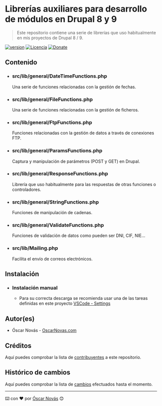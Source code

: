Librerías auxiliares para desarrollo de módulos en Drupal 8 y 9
===

>Este repositorio contiene una serie de librerías que uso habitualmente en mis
>proyectos de Drupal 8 / 9.

[![version][version-badge]][changelog]
[![Licencia][license-badge]][license]
[![Donate][donate-badge]][donate-url]

## Contenido

* ### src/lib/general/DateTimeFunctions.php
  Una serie de funciones relacionadas con la gestión de fechas.

* ### src/lib/general/FileFunctions.php
  Una serie de funciones relacionadas con la gestión de ficheros.

* ### src/lib/general/FtpFunctions.php
  Funciones relacionadas con la gestión de datos a través de conexiones FTP.

* ### src/lib/general/ParamsFunctions.php
  Captura y manipulación de parámetros (POST y GET) en Drupal.

* ### src/lib/general/ResponseFunctions.php
  Librería que uso habitualmente para las respuestas de otras funciones o
  controladores.

* ### src/lib/general/StringFunctions.php
  Funciones de manipulación de cadenas.

* ### src/lib/general/ValidateFunctions.php
  Funciones de validación de datos como pueden ser DNI, CIF, NIE...

* ### src/lib/Mailing.php
  Facilita el envío de correos electrónicos.

## Instalación

* ### Instalación manual

  * Para su correcta descarga se recomienda usar una de las tareas definidas en
    este proyecto [VSCode - Settings](https://github.com/oscarnovasf/VSCode-settings)

## Autor(es)
- Óscar Novás - [OscarNovas.com][mi-web]

## Créditos
Aquí puedes comprobar la lista de [contribuyentes][contributors]
a este repositorio.

## Histórico de cambios
Aquí puedes comprobar la lista de [cambios][changelog] efectuados hasta el
momento.

---
⌨️ con ❤️ por [Óscar Novás][mi-web] 😊

[mi-web]: https://oscarnovas.com "for developers"

[version]: v0.0.4
[version-badge]: https://img.shields.io/badge/version-0.0.4-blue.svg

[license]: LICENSE.md
[license-badge]: https://img.shields.io/github/license/oscarnovasf/drupal-aux-libraries "Leer la licencia"

[changelog]: CHANGELOG.md "Histórico de cambios"
[contributors]: https://github.com/oscarnovasf/drupal-aux-libraries/contributors "Ver contribuyentes"

[donate-badge]: https://img.shields.io/badge/Donate-PayPal-green.svg
[donate-url]: https://paypal.me/oscarnovasf "Haz una donación"
